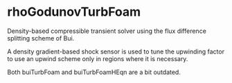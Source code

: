 # rhoGodunovTurbFoam
Density-based compressible transient solver using the flux difference splitting scheme of Bui.

A density gradient-based shock sensor is used to tune the upwinding factor to use an upwind scheme only in regions where it is necessary.

Both buiTurbFoam and buiTurbFoamHEqn are a bit outdated.

